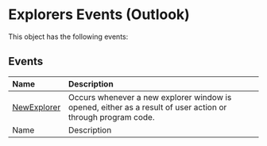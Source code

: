 
# Explorers Events (Outlook)
This object has the following events:

## Events



|**Name**|**Description**|
|:-----|:-----|
| [NewExplorer](701409f3-ead3-2707-b3de-baa053e8d5c2.md)|Occurs whenever a new explorer window is opened, either as a result of user action or through program code. |
|Name|Description|

